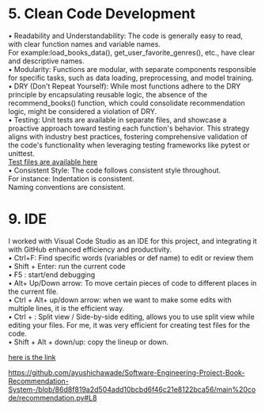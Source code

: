 # 5. Clean Code Development 
•	Readability and Understandability: The code is generally easy to read, with clear function names and variable names.<br> For example:load_books_data(), get_user_favorite_genres(), etc., have clear and descriptive names.<br>
•	Modularity: Functions are modular, with separate components responsible for specific tasks, such as data loading, preprocessing, and model training.<br>
•	DRY (Don't Repeat Yourself): While most functions adhere to the DRY principle by encapsulating reusable logic, the absence of the recommend_books() function, which could consolidate recommendation logic, might be considered a violation of DRY.<br>
•	Testing: Unit tests are available in separate files, and showcase a proactive approach toward testing each function's behavior. This strategy aligns with industry best practices, fostering comprehensive validation of the code's functionality when leveraging testing frameworks like pytest or unittest.<br>
[Test files are available here](https://github.com/ayushichawade/Software-Engineering-Project-Book-Recommendation-System-/tree/main/test)  <br>
•	Consistent Style: The code follows consistent style throughout. <br>
For instance: Indentation is consistent. <br>
Naming conventions are consistent.






# 9. IDE
I worked with Visual Code Studio as an IDE for this project, and integrating it with GitHub enhanced efficiency and productivity.<br> 
•	Ctrl+F: Find specific words (variables or def name) to edit or review them<br>
•	Shift + Enter: run the current code <br> 
•	F5 : start/end debugging <br> 
•	 Alt+ Up/Down arrow: To move certain pieces of code to different places in the current file.<br> 
•	Ctrl + Alt+ up/down arrow: when we want to make some edits with multiple lines, it is the efficient way.<br> 
•	Ctrl + \: Split view / Side-by-side editing, allows you to use split view while editing your files. For me, it was very efficient for creating test files for the code.<br>
•	Shift + Alt + down/up: copy the lineup or down.<br>  


      
[here is the link ](https://github.com/ayushichawade/Software-Engineering-Project-Book-Recommendation-System-/blob/main/DDD/Core_domain_chart.pdf) 

https://github.com/ayushichawade/Software-Engineering-Project-Book-Recommendation-System-/blob/86d8f819a2d504add10bcbd6f46c21e8122bca56/main%20code/recommendation.py#L8
